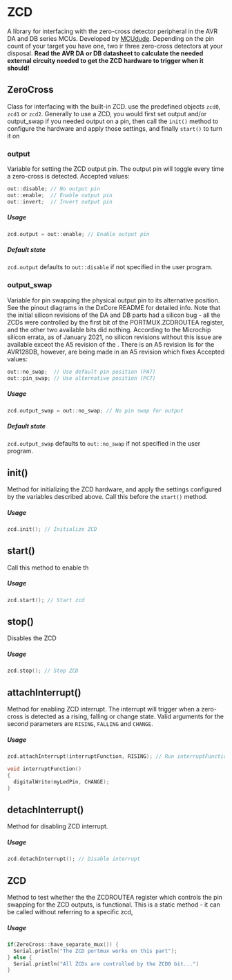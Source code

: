 # ZCD
A library for interfacing with the zero-cross detector peripheral in the AVR DA and DB series MCUs.
Developed by [MCUdude](https://github.com/MCUdude/).
Depending on the pin count of your target you have one, two ir three zero-cross detectors at your disposal.
**Read the AVR DA or DB datasheet to calculate the needed external circuity needed to get the ZCD hardware to trigger when it should!**

## ZeroCross
Class for interfacing with the built-in ZCD. use the predefined objects `zcd0`, `zcd1` or `zcd2`. Generally to use a ZCD, you would first
set output and/or output_swap if you needed output on a pin, then call the `init()` method to configure the hardware and apply those settings, and finally `start()` to turn it on

### output
Variable for setting the ZCD output pin. The output pin will toggle every time a zero-cross is detected.
Accepted values:
``` c++
out::disable; // No output pin
out::enable;  // Enable output pin
out::invert;  // Invert output pin
```

##### Usage
``` c++
zcd.output = out::enable; // Enable output pin
```

##### Default state
`zcd.output` defaults to `out::disable` if not specified in the user program.


### output_swap
Variable for pin swapping the physical output pin to its alternative position.  See the pinout diagrams in the DxCore README for detailed info.
Note that the initial silicon revisions of the DA and DB parts had a silicon bug - all the ZCDs were controlled by the first bit of the PORTMUX.ZCDROUTEA register, and the other two available bits did nothing. According to the Microchip silicon errata, as of January 2021, no silicon revisions without this issue are available exceot the A5 revision of the . There is an A5 revision lis for the AVR128DB, however, are being made in an A5 revision which fixes
Accepted values:
```c++
out::no_swap;  // Use default pin position (PA7)
out::pin_swap; // Use alternative position (PC7)
```

##### Usage
```c++
zcd.output_swap = out::no_swap; // No pin swap for output
```

##### Default state
`zcd.output_swap` defaults to `out::no_swap` if not specified in the user program.


## init()
Method for initializing the ZCD hardware, and apply the settings configured by the variables described above. Call this before the `start()` method.
##### Usage
```c++
zcd.init(); // Initialize ZCD
```

## start()
Call this method to enable th
##### Usage
```c++
zcd.start(); // Start zcd
```


## stop()
Disables the ZCD

##### Usage
```c++
zcd.stop(); // Stop ZCD
```


## attachInterrupt()
Method for enabling ZCD interrupt. The interrupt will trigger when a zero-cross is detected as a rising, falling or change state.
Valid arguments for the second parameters are `RISING`, `FALLING` and `CHANGE`.

##### Usage
```c++
zcd.attachInterrupt(interruptFunction, RISING); // Run interruptFunction when a rising zero-cross is detected

void interruptFunction()
{
  digitalWrite(myLedPin, CHANGE);
}
```


## detachInterrupt()
Method for disabling ZCD interrupt.

##### Usage
```c++
zcd.detachInterrupt(); // Disable interrupt
```

## ZCD
Method to test whether the the ZCDROUTEA register which controls the pin swapping for the ZCD outputs, is functional.
This is a static method - it can be called without referring to a specific zcd,

##### Usage
```c++
if(ZeroCross::have_separate_mux()) {
  Serial.println("The ZCD portmux works on this part");
} else {
  Serial.println("All ZCDs are controlled by the ZCD0 bit...")
}
```
